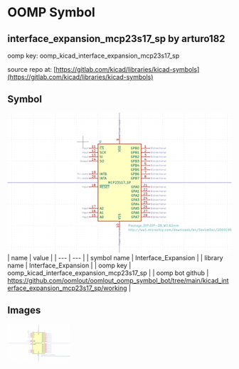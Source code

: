 # OOMP Symbol  
## interface_expansion_mcp23s17_sp  by arturo182  
  
oomp key: oomp_kicad_interface_expansion_mcp23s17_sp  
  
source repo at: [https://gitlab.com/kicad/libraries/kicad-symbols](https://gitlab.com/kicad/libraries/kicad-symbols)  
## Symbol  
  
[![working.png](working_600.png)](working.png)  
| name | value | 
| --- | --- | 
| symbol name | Interface_Expansion | 
| library name | Interface_Expansion | 
| oomp key | oomp_kicad_interface_expansion_mcp23s17_sp | 
| oomp bot github | https://github.com/oomlout/oomlout_oomp_symbol_bot/tree/main/kicad_interface_expansion_mcp23s17_sp/working | 
## Images  
  
[![working.png](working_140.png)](working.png)  
